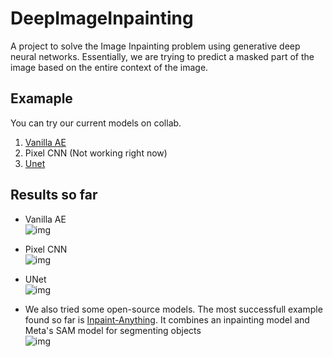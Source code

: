 # DeepImageInpainting
A project to solve the Image Inpainting problem using generative deep neural networks. Essentially, we are trying to predict a masked part of the image based on the entire context of the image.
## Examaple
You can try our current models on collab.
1. [Vanilla AE](https://colab.research.google.com/drive/1ApWMUxXFhksdLbjA5b-s3QTS4_3HkgM8?usp=sharing)
2. Pixel CNN (Not working right now)
3. [Unet](https://colab.research.google.com/drive/1lJDoIicTpp9nR_8kCOgljNYpAiKmqnvP?usp=sharing)
## Results so far
* Vanilla AE <br/>
  ![img](https://lh7-us.googleusercontent.com/H2WlLnSjqd883zxG9cVAEpq6owVMtMrjbWVRCpP4Sji2Lgvl7tIS_8jqJBxK1ROZoI1JCCcy_8jkzzAcju82wHu2V9vKe6tWMeUaLtuTMZYrVRJ6luA4zwB5iHHn6bCmZIYb-3nQeZh8urcxKX1-Qw)

* Pixel CNN <br/>
  ![img](https://lh7-us.googleusercontent.com/lASsFK-NBf21hzrucQxMw_ouhfMtjFVHrRkiCKpvoaOjj4LH9-oVi9AWGNuZpEDVXF-WRZ3zhqS1lv2GqtyZWrUWV2nf6lVd3Tq7vP_kFgA8SQdMol0fHr60CfgUnkd__VpPVB_bQ72vfwij3hAEAQ)

* UNet <br/>
  ![img](https://lh7-us.googleusercontent.com/EU_ztXX8Lyrl0xGUVJd8gdlt71Sox6gfkpqVX43dbF11wl6r2PhDLky0RP3gq7T22EDLqFVPfRN1y7O_qRTKmPNTl24q9iS5ufR8z9sPvJQMYWgvhAGOGVUkvQQHSMiGo7zygG0lepYa1fr_CwrliA)
* We also tried some open-source models. The most successfull example found so far is [Inpaint-Anything](https://github.com/geekyutao/Inpaint-Anything/tree/main). It combines an inpainting model and Meta's SAM model for segmenting objects <br/>
![img](https://gcdnb.pbrd.co/images/ORKe8k1DSuY2.png?o=1)
